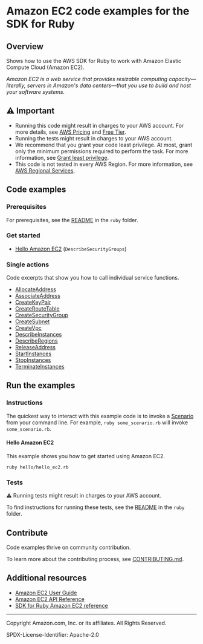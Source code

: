 # Amazon EC2 code examples for the SDK for Ruby

## Overview

Shows how to use the AWS SDK for Ruby to work with Amazon Elastic Compute Cloud (Amazon EC2).

<!--custom.overview.start-->
<!--custom.overview.end-->

_Amazon EC2 is a web service that provides resizable computing capacity—literally, servers in Amazon's data centers—that you use to build and host your software systems._

## ⚠ Important

* Running this code might result in charges to your AWS account. For more details, see [AWS Pricing](https://aws.amazon.com/pricing/) and [Free Tier](https://aws.amazon.com/free/).
* Running the tests might result in charges to your AWS account.
* We recommend that you grant your code least privilege. At most, grant only the minimum permissions required to perform the task. For more information, see [Grant least privilege](https://docs.aws.amazon.com/IAM/latest/UserGuide/best-practices.html#grant-least-privilege).
* This code is not tested in every AWS Region. For more information, see [AWS Regional Services](https://aws.amazon.com/about-aws/global-infrastructure/regional-product-services).

<!--custom.important.start-->
<!--custom.important.end-->

## Code examples

### Prerequisites

For prerequisites, see the [README](../../README.md#Prerequisites) in the `ruby` folder.


<!--custom.prerequisites.start-->
<!--custom.prerequisites.end-->

### Get started

- [Hello Amazon EC2](hello/hello_ec2.rb#L4) (`DescribeSecurityGroups`)


### Single actions

Code excerpts that show you how to call individual service functions.

- [AllocateAddress](ec2-ruby-example-elastic-ips.rb#L47)
- [AssociateAddress](ec2-ruby-example-elastic-ips.rb#L63)
- [CreateKeyPair](ec2-ruby-example-key-pairs.rb#L10)
- [CreateRouteTable](ec2-ruby-example-create-route-table.rb#L9)
- [CreateSecurityGroup](ec2-ruby-example-security-group.rb#L10)
- [CreateSubnet](ec2-ruby-example-create-subnet.rb#L10)
- [CreateVpc](ec2-ruby-example-create-vpc.rb#L8)
- [DescribeInstances](ec2-ruby-example-get-all-instance-info.rb#L9)
- [DescribeRegions](ec2-ruby-example-regions-availability-zones.rb#L9)
- [ReleaseAddress](ec2-ruby-example-elastic-ips.rb#L136)
- [StartInstances](ec2-ruby-example-start-instance-i-123abc.rb#L9)
- [StopInstances](ec2-ruby-example-stop-instance-i-123abc.rb#L8)
- [TerminateInstances](ec2-ruby-example-terminate-instance-i-123abc.rb#L12)


<!--custom.examples.start-->
<!--custom.examples.end-->

## Run the examples

### Instructions


<!--custom.instructions.start-->
The quickest way to interact with this example code is to invoke a [Scenario](#Scenarios) from your command line. For example, `ruby some_scenario.rb` will invoke `some_scenario.rb`.

<!--custom.instructions.end-->

#### Hello Amazon EC2

This example shows you how to get started using Amazon EC2.

```
ruby hello/hello_ec2.rb
```


### Tests

⚠ Running tests might result in charges to your AWS account.


To find instructions for running these tests, see the [README](../../README.md#Tests)
in the `ruby` folder.



<!--custom.tests.start-->

## Contribute
Code examples thrive on community contribution.

To learn more about the contributing process, see [CONTRIBUTING.md](../../../CONTRIBUTING.md).
<!--custom.tests.end-->

## Additional resources

- [Amazon EC2 User Guide](https://docs.aws.amazon.com/AWSEC2/latest/UserGuide/concepts.html)
- [Amazon EC2 API Reference](https://docs.aws.amazon.com/AWSEC2/latest/APIReference/Welcome.html)
- [SDK for Ruby Amazon EC2 reference](https://docs.aws.amazon.com/sdk-for-ruby/v3/api/Aws/Ec2.html)

<!--custom.resources.start-->
<!--custom.resources.end-->

---

Copyright Amazon.com, Inc. or its affiliates. All Rights Reserved.

SPDX-License-Identifier: Apache-2.0